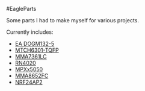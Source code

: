 #EagleParts

Some parts I had to make myself for various projects.

Currently includes:
- [EA DOGM132-5](http://www.lcd-module.com/products/dog.html)
- [MTCH6301-TQFP](http://www.microchip.com/wwwproducts/Devices.aspx?dDocName=en559101)
- [MMA7361LC](http://www.freescale.com/webapp/sps/site/prod_summary.jsp?code=MMA7361LC)
- [RN4020](http://www.microchip.com/wwwproducts/Devices.aspx?product=RN4020)
- [MPXx5050](http://www.freescale.com/webapp/sps/site/prod_summary.jsp?code=MPXx5050)
- [MMA8652FC](http://www.freescale.com/webapp/sps/site/prod_summary.jsp?code=MMA8652FC)
- [NRF24AP2](http://www.nordicsemi.com/eng/Products/ANT/nRF24AP2-8CH)

